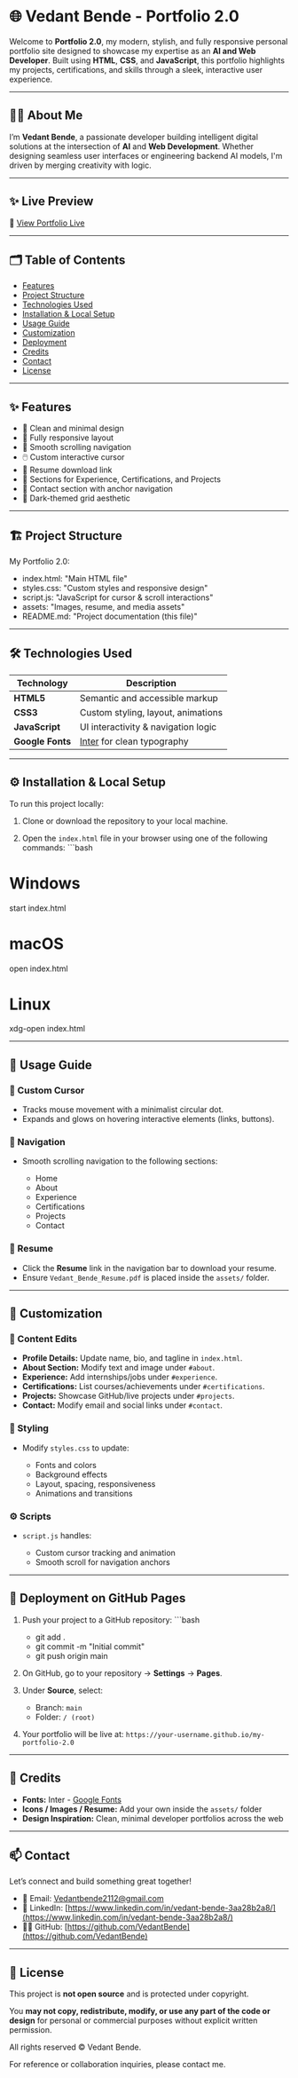 # 🌐 Vedant Bende - Portfolio 2.0

Welcome to **Portfolio 2.0**, my modern, stylish, and fully responsive personal portfolio site designed to showcase my expertise as an **AI and Web Developer**. Built using **HTML**, **CSS**, and **JavaScript**, this portfolio highlights my projects, certifications, and skills through a sleek, interactive user experience.

---

## 🧑‍💻 About Me

I’m **Vedant Bende**, a passionate developer building intelligent digital solutions at the intersection of **AI** and **Web Development**. Whether designing seamless user interfaces or engineering backend AI models, I'm driven by merging creativity with logic.

---

## ✨ Live Preview

🔗 [View Portfolio Live](https://vedantbende.github.io/Portfolio-2.0/)

---

## 🗂️ Table of Contents

- [Features](#-features)  
- [Project Structure](#-project-structure)  
- [Technologies Used](#-technologies-used)  
- [Installation & Local Setup](#-installation--local-setup)  
- [Usage Guide](#-usage-guide)  
- [Customization](#-customization)  
- [Deployment](#-deployment-on-github-pages)  
- [Credits](#-credits)  
- [Contact](#-contact)  
- [License](#-license)

---

## ✨ Features

- 🎯 Clean and minimal design  
- 📱 Fully responsive layout  
- 🧭 Smooth scrolling navigation  
- 🖱️ Custom interactive cursor  
- 📜 Resume download link  
- 🧪 Sections for Experience, Certifications, and Projects  
- 📨 Contact section with anchor navigation  
- 🎨 Dark-themed grid aesthetic

---

## 🏗️ Project Structure

My Portfolio 2.0:
  - index.html: "Main HTML file"
  - styles.css: "Custom styles and responsive design"
  - script.js: "JavaScript for cursor & scroll interactions"
  - assets: "Images, resume, and media assets"
  - README.md: "Project documentation (this file)"

---

## 🛠️ Technologies Used

| Technology        | Description                            |
|-------------------|------------------------------------|
| **HTML5**         | Semantic and accessible markup      |
| **CSS3**          | Custom styling, layout, animations  |
| **JavaScript**    | UI interactivity & navigation logic |
| **Google Fonts**  | [Inter](https://fonts.google.com/specimen/Inter) for clean typography |

---

## ⚙️ Installation & Local Setup

To run this project locally:

1. Clone or download the repository to your local machine.

2. Open the `index.html` file in your browser using one of the following commands: ```bash

# Windows
start index.html

# macOS
open index.html

# Linux
xdg-open index.html

---

## 🧭 Usage Guide

### 🔘 Custom Cursor

* Tracks mouse movement with a minimalist circular dot.
* Expands and glows on hovering interactive elements (links, buttons).

### 🧭 Navigation

* Smooth scrolling navigation to the following sections:

  * Home
  * About
  * Experience
  * Certifications
  * Projects
  * Contact

### 📄 Resume

* Click the **Resume** link in the navigation bar to download your resume.
* Ensure `Vedant_Bende_Resume.pdf` is placed inside the `assets/` folder.

---

## 🎨 Customization

### 📌 Content Edits

* **Profile Details:** Update name, bio, and tagline in `index.html`.
* **About Section:** Modify text and image under `#about`.
* **Experience:** Add internships/jobs under `#experience`.
* **Certifications:** List courses/achievements under `#certifications`.
* **Projects:** Showcase GitHub/live projects under `#projects`.
* **Contact:** Modify email and social links under `#contact`.

### 🎨 Styling

* Modify `styles.css` to update:

  * Fonts and colors
  * Background effects
  * Layout, spacing, responsiveness
  * Animations and transitions

### ⚙️ Scripts

* `script.js` handles:

  * Custom cursor tracking and animation
  * Smooth scroll for navigation anchors

---

## 🚀 Deployment on GitHub Pages

1. Push your project to a GitHub repository: ```bash

    - git add .
    - git commit -m "Initial commit"
    - git push origin main

2. On GitHub, go to your repository → **Settings** → **Pages**.

3. Under **Source**, select:

   * Branch: `main`
   * Folder: `/ (root)`

4. Your portfolio will be live at:
   `https://your-username.github.io/my-portfolio-2.0`

---

## 🙏 Credits

* **Fonts:** Inter - [Google Fonts](https://fonts.google.com/specimen/Inter)
* **Icons / Images / Resume:** Add your own inside the `assets/` folder
* **Design Inspiration:** Clean, minimal developer portfolios across the web

---

## 📫 Contact

Let’s connect and build something great together!

* 📧 Email: [Vedantbende2112@gmail.com](mailto:vedantbende2121@gmail.com)
* 💼 LinkedIn: [https://www.linkedin.com/in/vedant-bende-3aa28b2a8/](https://www.linkedin.com/in/vedant-bende-3aa28b2a8/)
* 🧑‍💻 GitHub: [https://github.com/VedantBende](https://github.com/VedantBende)

---

## 📜 License

This project is **not open source** and is protected under copyright.

You **may not copy, redistribute, modify, or use any part of the code or design** for personal or commercial purposes without explicit written permission.

All rights reserved © Vedant Bende.

For reference or collaboration inquiries, please contact me.
